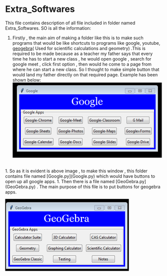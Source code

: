 # Extra_Softwares

This file contains description of all file included in folder named Extra_Softwares. SO is all the information:

1. Firstly , the main aim of making a folder like this is to make such programs that would be like shortcuts to programs like google, youtube, [geogebra](https://www.geogebra.org/?lang=en)( Used for scientific calculations and geometry) .This is required to be made because as a teacher my father says that every time he has to start a new class , he would open google , search for google meet , click first option , then would he come to a page from where he can start a new class. So I thought to make simple button that would land my father directly on that required page. Example has been shown below:<br>
![](google_shortcut.PNG)
<br>
1. So as it is evident is above image , to make this window , this folder contains file named [Google.py](Google.py) which would have buttons to open up all google apps.
1. Then there is a file named [GeoGebra.py](GeoGebra.py) . The main purpose of this file is to put buttons for geogebra apps.<br>

![](GeoGebra.PNG)
<br>